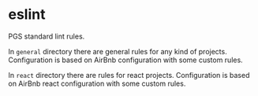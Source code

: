 # eslint

PGS standard lint rules.

In `general` directory there are general rules for any kind of projects. Configuration is based on AirBnb configuration with some custom rules.

In `react` directory there are rules for react projects. Configuration is based on AirBnb react configuration with some custom rules.

